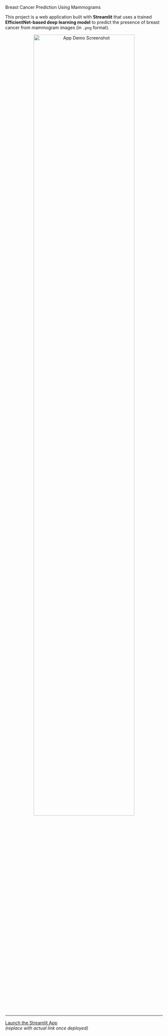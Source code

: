 Breast Cancer Prediction Using Mammograms

This project is a web application built with **Streamlit** that uses a trained **EfficientNet-based deep learning model** to predict the presence of breast cancer from mammogram images (in `.png` format).

<div align="center">
  <img src="assets/demo.png" alt="App Demo Screenshot" width="80%"/>
</div>

---

[Launch the Streamlit App](https://share.streamlit.io/pragyapanwar23/breast-cancer-prediction/main/app.py)  
*(replace with actual link once deployed)*

